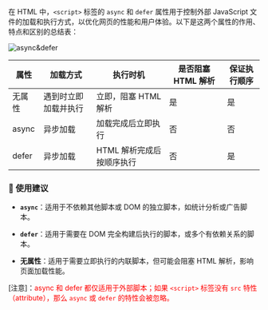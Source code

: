 在 HTML 中，`<script>` 标签的 `async` 和 `defer` 属性用于控制外部 JavaScript 文件的加载和执行方式，以优化网页的性能和用户体验。以下是这两个属性的作用、特点和区别的总结表：

![async&defer](async-defer.png)

| 属性   | 加载方式              | 执行时机                   | 是否阻塞 HTML 解析 | 保证执行顺序     |
|------- |--------------------- |----------------------------|--------------------|--------------|
| 无属性  | 遇到时立即加载并执行   | 立即，阻塞 HTML 解析       | 是                 | 是               |
| async  | 异步加载             | 加载完成后立即执行         | 否                 | 否              |
| defer  | 异步加载             | HTML 解析完成后按顺序执行  | 否                 | 是              |

### 📌 使用建议

- **`async`**：适用于不依赖其他脚本或 DOM 的独立脚本，如统计分析或广告脚本。

- **`defer`**：适用于需要在 DOM 完全构建后执行的脚本，或多个有依赖关系的脚本。

- **无属性**：适用于需要立即执行的内联脚本，但可能会阻塞 HTML 解析，影响页面加载性能。

[注意]：<font color=red>async 和 defer 都仅适用于外部脚本；如果 `<script>` 标签没有 `src` 特性（attribute），那么 `async` 或 `defer` 的特性会被忽略。</font>
